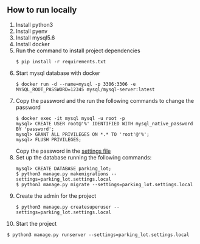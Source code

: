 ## How to run locally

1. Install python3
2. Install pyenv
3. Install mysql5.6
4. Install docker
5. Run the command to install project dependencies
   ```shell
   $ pip install -r requirements.txt
   ```
6. Start mysql database with docker
   ```shell
   $ docker run -d --name=mysql -p 3306:3306 -e MYSQL_ROOT_PASSWORD=12345 mysql/mysql-server:latest
   ```
7. Copy the password and the run the following commands to change the password
   ```shell
   $ docker exec -it mysql mysql -u root -p
   mysql> CREATE USER root@'%' IDENTIFIED WITH mysql_native_password BY 'password';
   mysql> GRANT ALL PRIVILEGES ON *.* TO 'root'@'%';
   mysql> FLUSH PRIVILEGES;
   ```
   Copy the password in the [settings file](./parking_lot/parking_lot/parking_lot/settings/local.py)
8. Set up the database running the following commands:
   ```shell
   mysql> CREATE DATABASE parking_lot;
   $ python3 manage.py makemigrations --settings=parking_lot.settings.local
   $ python3 manage.py migrate --settings=parking_lot.settings.local
   ```
9. Create the admin for the project
    ```shell
    $ python3 manage.py createsuperuser --settings=parking_lot.settings.local
    ```
10. Start the project
   ```shell
   $ python3 manage.py runserver --settings=parking_lot.settings.local
   ```